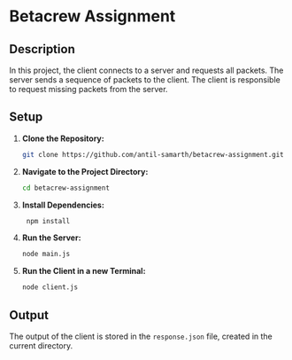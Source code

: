 # Betacrew Assignment

## Description

In this project, the client connects to a server and requests all packets. The server sends a sequence of packets to the client. The client is responsible to request missing packets from the server.

## Setup

1. **Clone the Repository:**
   ```bash
   git clone https://github.com/antil-samarth/betacrew-assignment.git
   ```

2. **Navigate to the Project Directory:**
   ```bash
   cd betacrew-assignment
   ```

3. **Install Dependencies:**
   ```bash
    npm install
    ```
4. **Run the Server:**
    ```bash
    node main.js
    ```

5. **Run the Client in a new Terminal:**
    ```bash
    node client.js
    ```

## Output

The output of the client is stored in the `response.json` file, created in the current directory. 

